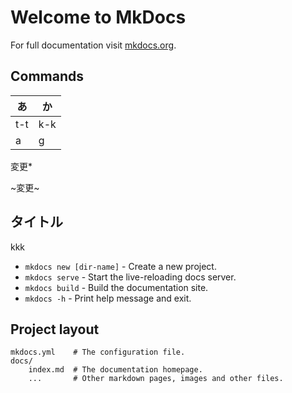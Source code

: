 # Welcome to MkDocs

For full documentation visit [mkdocs.org](https://www.mkdocs.org).

## Commands


| あ  | か  |
| --- | --- |
| t-t | k-k |
| a   | g   |

  変更*

~変更~
## タイトル
kkk

* `mkdocs new [dir-name]` - Create a new project.
* `mkdocs serve` - Start the live-reloading docs server.
* `mkdocs build` - Build the documentation site.
* `mkdocs -h` - Print help message and exit.

## Project layout

    mkdocs.yml    # The configuration file.
    docs/
        index.md  # The documentation homepage.
        ...       # Other markdown pages, images and other files.
